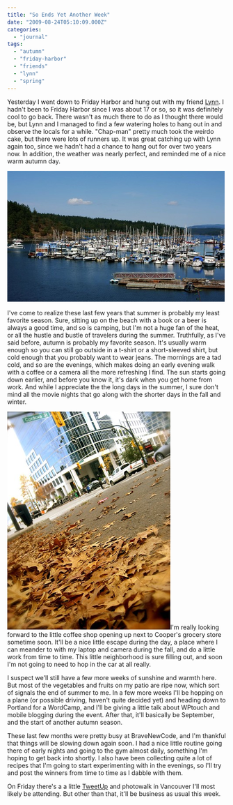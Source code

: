 ```yaml
---
title: "So Ends Yet Another Week"
date: "2009-08-24T05:10:09.000Z"
categories: 
  - "journal"
tags: 
  - "autumn"
  - "friday-harbor"
  - "friends"
  - "lynn"
  - "spring"
---
```


Yesterday I went down to Friday Harbor and hung out with my friend [Lynn](http://naffoff.blogspot.com). I hadn't been to Friday Harbor since I was about 17 or so, so it was definitely cool to go back. There wasn't as much there to do as I thought there would be, but Lynn and I managed to find a few watering holes to hang out in and observe the locals for a while. "Chap-man" pretty much took the weirdo cake, but there were lots of runners up. It was great catching up with Lynn again too, since we hadn't had a chance to hang out for over two years now. In addition, the weather was nearly perfect, and reminded me of a nice warm autumn day.

[![Friday Harbor](images/3847045431_9e9a706a80.jpg)](http://www.flickr.com/photos/duanestorey/3847045431/)

I've come to realize these last few years that summer is probably my least favorite season. Sure, sitting up on the beach with a book or a beer is always a good time, and so is camping, but I'm not a huge fan of the heat, or all the hustle and bustle of travelers during the summer. Truthfully, as I've said before, autumn is probably my favorite season. It's usually warm enough so you can still go outside in a t-shirt or a short-sleeved shirt, but cold enough that you probably want to wear jeans. The mornings are a tad cold, and so are the evenings, which makes doing an early evening walk with a coffee or a camera all the more refreshing I find. The sun starts going down earlier, and before you know it, it's dark when you get home from work. And while I appreciate the the long days in the summer, I sure don't mind all the movie nights that go along with the shorter days in the fall and winter.

![Autumn](images/1810290508_40007e04ef.jpg)I'm really looking forward to the little coffee shop opening up next to Cooper's grocery store sometime soon. It'll be a nice little escape during the day, a place where I can meander to with my laptop and camera during the fall, and do a little work from time to time. This little neighborhood is sure filling out, and soon I'm not going to need to hop in the car at all really.

I suspect we'll still have a few more weeks of sunshine and warmth here. But most of the vegetables and fruits on my patio are ripe now, which sort of signals the end of summer to me. In a few more weeks I'll be hopping on a plane (or possible driving, haven't quite decided yet) and heading down to Portland for a WordCamp, and I'll be giving a little talk about WPtouch and mobile blogging during the event. After that, it'll basically be September, and the start of another autumn season.

These last few months were pretty busy at BraveNewCode, and I'm thankful that things will be slowing down again soon. I had a nice little routine going there of early nights and going to the gym almost daily, something I'm hoping to get back into shortly. I also have been collecting quite a lot of recipes that I'm going to start experimenting with in the evenings, so I'll try and post the winners from time to time as I dabble with them.

On Friday there's a a little [TweetUp](http://vancouvertweetup.com/events/the-two-parrots-tweetup) and photowalk in Vancouver I'll most likely be attending. But other than that, it'll be business as usual this week.
